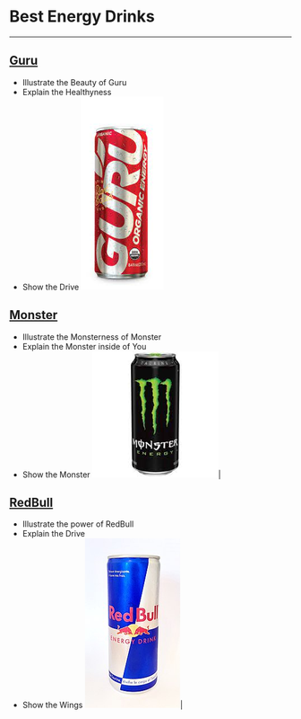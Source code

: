 # Best Energy Drinks
---
## [Guru](GURU.md)
* Illustrate the Beauty of Guru
* Explain the Healthyness
* Show the Drive
![alt text](Guru.jpg)
## [Monster](monster.md)
* Illustrate the Monsterness of Monster
* Explain the Monster inside of You
* Show the Monster
![alt text](monster.jpg)|
## [RedBull](redbull.md)
* Illustrate the power of RedBull
* Explain the Drive
* Show the Wings
![alt text](redbull.jpg)|
